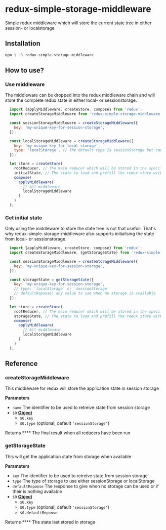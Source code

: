 # redux-simple-storage-middleware

Simple redux middleware which will store the current state tree in either session- or localstorage

## Installation

```bash
npm i -S redux-simple-storage-middleware
```

## How to use?

### Use middleware

The middleware can be dropped into the redux middleware chain and will store the complete redux state in either local- or sessionstorage.

```js
  import {applyMiddleware, createStore, compose} from 'redux';
  import createStorageMiddleware from 'redux-simple-storage-middleware';

  const sessionStorageMiddleware = createStorageMiddleware({
    key: 'my-unique-key-for-session-storage',
  });

  const localStorageMiddleware = createStorageMiddleware({
    key: 'my-unique-key-for-local-storage',
    type: 'localStorage', // The default type is sessionStorage but can be switched to localStorage
  });

  let store = createStore(
    rootReducer, // The main reducer which will be stored in the specified storage
    initialState, // The state to load and prefill the redux store with
    compose(
      applyMiddleware(
        // All middleware
        localStorageMiddleware
      )
    )
  );
```

### Get initial state

Only using the middleware to store the state tree is not that usefull. That's why redux-simple-storage-middleware also supports initialising the state from local- or sessionstorage.

```js
  import {applyMiddleware, createStore, compose} from 'redux';
  import createStorageMiddleware, {getStorageState} from 'redux-simple-storage-middleware';

  const sessionStorageMiddleware = createStorageMiddleware({
    key: 'my-unique-key-for-session-storage',
  });

  const storageState = getStorageState({
    key: 'my-unique-key-for-session-storage',
    // type: 'localStorage' or 'sessionStorage'
    // defaultReponse: any value to use when no storage is available
  });

  let store = createStore(
    rootReducer, // The main reducer which will be stored in the specified storage
    storageState, // The state to load and prefill the redux store with
    compose(
      applyMiddleware(
        // All middleware
        localStorageMiddleware
      )
    )
  );
```

## Reference

### createStorageMiddleware

This middleware for redux will store the application state in session storage

**Parameters**

-   `name`  The identifier to be used to retreive state from session storage
-   `$0` **[Object](https://developer.mozilla.org/en-US/docs/Web/JavaScript/Reference/Global_Objects/Object)**
    -   `$0.key`  
    -   `$0.type`   (optional, default `'sessionStorage'`)

Returns **** The final result when all reducers have been run

### getStorageState

This will get the application state from storage when available

**Parameters**

-   `key`  The identifier to be used to retreive state from session storage
-   `type`  The type of storage to use either sessionStorage or localStorage
-   `defaultReponse`  The response to give when no storage can be used or if their is nothing available
-   `$0` **[Object](https://developer.mozilla.org/en-US/docs/Web/JavaScript/Reference/Global_Objects/Object)**
    -   `$0.key`  
    -   `$0.type`   (optional, default `'sessionStorage'`)
    -   `$0.defaultReponse`  

Returns **** The state last stored in storage
